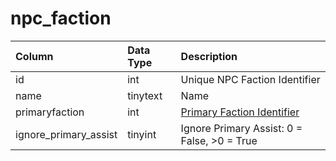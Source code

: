 # npc_faction

| Column | Data Type | Description |
| :--- | :--- | :--- |
| id | int | Unique NPC Faction Identifier |
| name | tinytext | Name |
| primaryfaction | int | [Primary Faction Identifier](../../../schema/categories/factions/faction_list.md) |
| ignore_primary_assist | tinyint | Ignore Primary Assist: 0 = False, &gt;0 = True |

